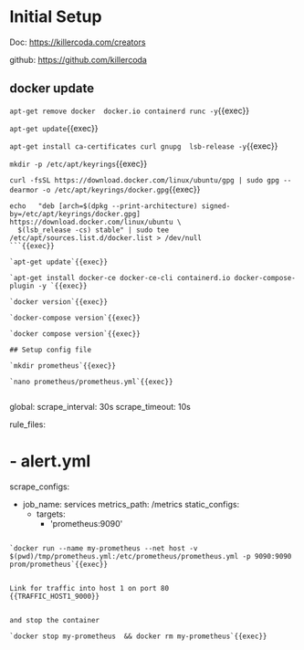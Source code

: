 
# Initial Setup

Doc: https://killercoda.com/creators

github: https://github.com/killercoda

## docker update

`apt-get remove docker  docker.io containerd runc -y`{{exec}}   

`apt-get update`{{exec}}   

`apt-get install ca-certificates curl gnupg  lsb-release -y`{{exec}}   

`mkdir -p /etc/apt/keyrings`{{exec}}   

`curl -fsSL https://download.docker.com/linux/ubuntu/gpg | sudo gpg --dearmor -o /etc/apt/keyrings/docker.gpg`{{exec}}   

```
echo   "deb [arch=$(dpkg --print-architecture) signed-by=/etc/apt/keyrings/docker.gpg] https://download.docker.com/linux/ubuntu \
  $(lsb_release -cs) stable" | sudo tee /etc/apt/sources.list.d/docker.list > /dev/null
```{{exec}}   

`apt-get update`{{exec}}   

`apt-get install docker-ce docker-ce-cli containerd.io docker-compose-plugin -y `{{exec}}   

`docker version`{{exec}}   

`docker-compose version`{{exec}}   

`docker compose version`{{exec}}

## Setup config file

`mkdir prometheus`{{exec}}     

`nano prometheus/prometheus.yml`{{exec}}   


```
global:
  scrape_interval: 30s
  scrape_timeout: 10s

rule_files:
#  - alert.yml

scrape_configs:
  - job_name: services
    metrics_path: /metrics
    static_configs:
      - targets:
          - 'prometheus:9090'
            
```{{copy}}

`docker run --name my-prometheus --net host -v $(pwd)/tmp/prometheus.yml:/etc/prometheus/prometheus.yml -p 9090:9090 prom/prometheus`{{exec}}


Link for traffic into host 1 on port 80
{{TRAFFIC_HOST1_9000}}


and stop the container

`docker stop my-prometheus  && docker rm my-prometheus`{{exec}}

